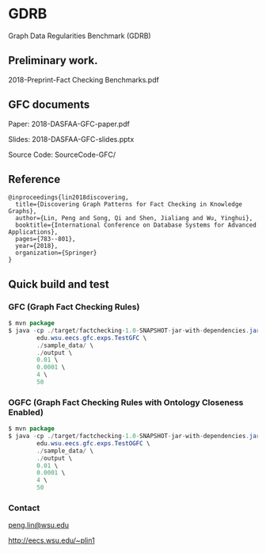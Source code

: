 # GDRB
Graph Data Regularities Benchmark (GDRB)

## Preliminary work.

2018-Preprint-Fact Checking Benchmarks.pdf

## GFC documents

Paper: 2018-DASFAA-GFC-paper.pdf

Slides: 2018-DASFAA-GFC-slides.pptx

Source Code: SourceCode-GFC/

## Reference

```
@inproceedings{lin2018discovering,
  title={Discovering Graph Patterns for Fact Checking in Knowledge Graphs},
  author={Lin, Peng and Song, Qi and Shen, Jialiang and Wu, Yinghui},
  booktitle={International Conference on Database Systems for Advanced Applications},
  pages={783--801},
  year={2018},
  organization={Springer}
}
```

## Quick build and test

### GFC (Graph Fact Checking Rules)
```java
$ mvn package
$ java -cp ./target/factchecking-1.0-SNAPSHOT-jar-with-dependencies.jar \
        edu.wsu.eecs.gfc.exps.TestGFC \
		./sample_data/ \
		./output \
		0.01 \
		0.0001 \
		4 \
		50
```

### OGFC (Graph Fact Checking Rules with Ontology Closeness Enabled)

```java
$ mvn package
$ java -cp ./target/factchecking-1.0-SNAPSHOT-jar-with-dependencies.jar \
        edu.wsu.eecs.gfc.exps.TestOGFC \
		./sample_data/ \
		./output \
		0.01 \
		0.0001 \
		4 \
		50
```

### Contact

peng.lin@wsu.edu

http://eecs.wsu.edu/~plin1
